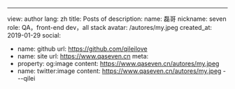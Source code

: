 ---
view: author
lang: zh
title: Posts of
description: 
name: 磊哥
nickname: seven
role: QA，front-end dev，all stack
avatar: /autores/my.jpeg
created_at: 2019-01-29
social:
  - name: github
    url: https://github.com/qileilove
  - name: site
    url: https://www.qaseven.cn
meta:
  - property: og:image
    content: https://www.qaseven.cn/autores/my.jpeg
  - name: twitter:image
    content: https://www.qaseven.cn/autores/my.jpeg
---qilei